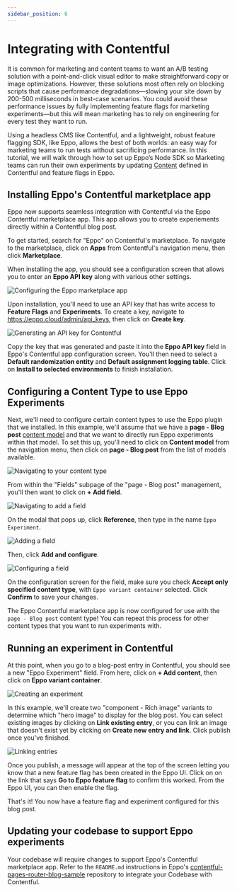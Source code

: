```yaml
---
sidebar_position: 6
---
```


# Integrating with Contentful

It is common for marketing and content teams to want an A/B testing solution with a point-and-click visual editor to make straightforward copy or image optimizations. However, these solutions most often rely on blocking scripts that cause performance degradations—slowing your site down by 200-500 milliseconds in best-case scenarios. You could avoid these performance issues by fully implementing feature flags for marketing experiments—but this will mean marketing has to rely on engineering for every test they want to run.

Using a headless CMS like Contentful, and a lightweight, robust feature flagging SDK, like Eppo, allows the best of both worlds: an easy way for marketing teams to run tests without sacrificing performance. In this tutorial, we will walk through how to set up Eppo’s Node SDK so Marketing teams can run their own experiments by updating [Content](https://www.contentful.com/help/content-model-and-content-type/) defined in Contentful and feature flags in Eppo.

## Installing Eppo's Contentful marketplace app

Eppo now supports seamless integration with Contentful via the Eppo Contentful marketplace app. This app allows you to create experiements directly within a Contentful blog post.

To get started, search for "Eppo" on Contentful's marketplace. To navigate to the marketplace, click on **Apps** from Contentful's navigation menu, then click **Marketplace**.

When installing the app, you should see a configuration screen that allows you to enter an **Eppo API key** along with various other settings.

![Configuring the Eppo marketplace app](/img/guides/integrating-with-contentful/configuring-eppo-marketplace-app.png)

Upon installation, you'll need to use an API key that has write access to **Feature Flags** and **Experiments**. To create a key, navigate to https://eppo.cloud/admin/api_keys, then click on **Create key**.

![Generating an API key for Contentful](/img/guides/integrating-with-contentful/configuring-eppo-marketplace-app.png)

Copy the key that was generated and paste it into the **Eppo API key** field in Eppo's Contentful app configuration screen. You'll then need to select a **Default randomization entity** and **Default assignment logging table**. Click on **Install to selected environments** to finish installation.

## Configuring a Content Type to use Eppo Experiments

Next, we'll need to configure certain content types to use the Eppo plugin that we installed. In this example, we'll assume that we have a **page - Blog post** [content model](https://www.contentful.com/help/content-models/content-modelling-basics/) and that we want to directly run Eppo experiments within that model. To set this up, you'll need to click on **Content model** from the navigation menu, then click on **page - Blog post** from the list of models available.

![Navigating to your content type](/img/guides/integrating-with-contentful/navigate-to-content-type.png)

From within the "Fields" subpage of the "page - Blog post" management, you'll then want to click on **+ Add field**.

![Navigating to add a field](/img/guides/integrating-with-contentful/navigate-to-add-field.png)

On the modal that pops up, click **Reference**, then type in the name `Eppo Experiment`.

![Adding a field](/img/guides/integrating-with-contentful/adding-a-field.png)

Then, click **Add and configure**.

![Configuring a field](/img/guides/integrating-with-contentful/configuring-a-field.png)

On the configuration screen for the field, make sure you check **Accept only specified content type**, with `Eppo variant container` selected. Click **Confirm** to save your changes.

The Eppo Contentful marketplace app is now configured for use with the `page - Blog post` content type! You can repeat this process for other content types that you want to run experiments with.

## Running an experiment in Contentful

At this point, when you go to a blog-post entry in Contentful, you should see a new "Eppo Experiment" field. From here, click on **+ Add content**, then click on **Eppo variant container**.

![Creating an experiment](/img/guides/integrating-with-contentful/creating-an-experiment.png)

In this example, we'll create two "component - Rich image" variants to determine which "hero image" to display for the blog post. You can select existing images by clicking on **Link existing entry**, or you can link an image that doesn't exist yet by clicking on **Create new entry and link**. Click publish once you've finished.

![Linking entries](/img/guides/integrating-with-contentful/linking-entries.png)

Once you publish, a message will appear at the top of the screen letting you know that a new feature flag has been created in the Eppo UI. Click on on the link that says **Go to Eppo feature flag** to confirm this worked. From the Eppo UI, you can then enable the flag.

That's it! You now have a feature flag and experiment configured for this blog post.

## Updating your codebase to support Eppo experiments

Your codebase will require changes to support Eppo's Contentful marketplace app. Refer to the `README.md` instructions in Eppo's [contentful-pages-router-blog-sample](https://github.com/Eppo-exp/contentful-pages-router-blog-sample) repository to integrate your Codebase with Contentful.
